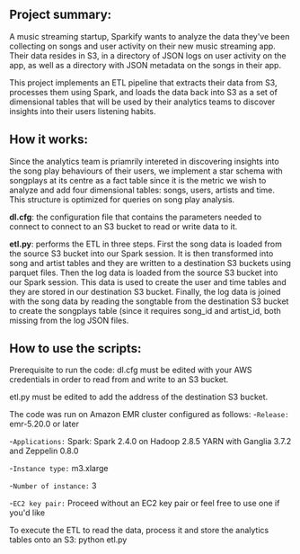Project summary:
----------------
A music streaming startup, Sparkify wants to analyze the data they've been collecting on songs and user activity on their new music streaming app. Their data resides in S3, in a directory of JSON logs on user activity on the app, as well as a directory with JSON metadata on the songs in their app.

This project implements an ETL pipeline that extracts their data from S3, processes them using Spark, and loads the data back into S3 as a set of dimensional tables that will be used by their analytics teams to discover insights into their users listening habits.



How it works:
-------------
Since the analytics team is priamrily intereted in discovering insights into the song play behaviours of their users, we implement a star schema with songplays at its centre as a fact table since it is the metric we wish to analyze and add four dimensional tables: songs, users, artists and time. This structure is optimized for queries on song play analysis.

**dl.cfg**: the configuration file that contains the parameters needed to connect to connect to an S3 bucket to read or write data to it.

**etl.py**: performs the ETL in three steps. 
First the song data is loaded from the source S3 bucket into our Spark session. It is then transformed into song and artist tables and they are written to a destination S3 buckets  using parquet files.
Then the log data is loaded from the source S3 bucket into our Spark session. This data is used to create the user and time tables and they are stored in our destination S3 bucket.
Finally, the log data is joined with the song data by reading the songtable from the destination S3 bucket to create the songplays table (since it requires song_id and artist_id, both missing from the 
log JSON files.

How to use the scripts:
-----------------------

Prerequisite to run the code:
dl.cfg must be edited with your AWS credentials in order to read from and write to an S3 bucket.

etl.py must be edited to add the address of the destination S3 bucket.

The code was run on Amazon EMR cluster configured as follows:
-`Release:` emr-5.20.0 or later

-`Applications:` Spark: Spark 2.4.0 on Hadoop 2.8.5 YARN with Ganglia 3.7.2 and Zeppelin 0.8.0

-`Instance type:` m3.xlarge

-`Number of instance:` 3

-`EC2 key pair:` Proceed without an EC2 key pair or feel free to use one if you'd like

To execute the ETL to read the data, process it and store the analytics tables onto an S3:
python etl.py


